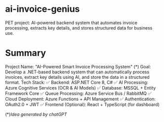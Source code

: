 # ai-invoice-genius
PET project: AI-powered backend system that automates invoice processing, extracts key details, and stores structured data for business use.

# Summary 
Project Name: "AI-Powered Smart Invoice Processing System" (*)
Goal: Develop a .NET-based backend system that can automatically process invoices, extract key details using AI, and store the data in a structured format.
Tech Stack:
✅ Backend: ASP.NET Core 8, C#
✅ AI Processing: Azure Cognitive Services (OCR & AI Models)
✅ Database: MSSQL + Entity Framework Core
✅ Queue Processing: Azure Service Bus / RabbitMQ
✅ Cloud Deployment: Azure Functions + API Management
✅ Authentication: OAuth2.0 + JWT
✅ Frontend (Optional): React + TypeScript (for dashboard)  

(*)_Idea generated by chatGPT_
